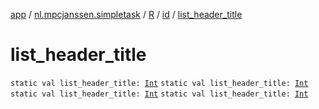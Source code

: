 [app](../../../index.md) / [nl.mpcjanssen.simpletask](../../index.md) / [R](../index.md) / [id](index.md) / [list_header_title](.)

# list_header_title

`static val list_header_title: `[`Int`](https://kotlinlang.org/api/latest/jvm/stdlib/kotlin/-int/index.html)
`static val list_header_title: `[`Int`](https://kotlinlang.org/api/latest/jvm/stdlib/kotlin/-int/index.html)
`static val list_header_title: `[`Int`](https://kotlinlang.org/api/latest/jvm/stdlib/kotlin/-int/index.html)
`static val list_header_title: `[`Int`](https://kotlinlang.org/api/latest/jvm/stdlib/kotlin/-int/index.html)